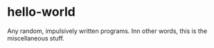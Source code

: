 # hello-world
Any random, impulsively written programs.
Inn other words, this is the miscellaneous stuff.
